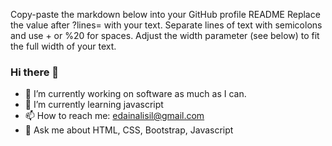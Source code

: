 Copy-paste the markdown below into your GitHub profile README
Replace the value after ?lines= with your text. Separate lines of text with semicolons and use + or %20 for spaces.
Adjust the width parameter (see below) to fit the full width of your text.


### Hi there 👋
- 🔭 I’m currently working on software as much as I can.
- 🌱 I’m currently learning javascript
- 📫 How to reach me: edainalisil@gmail.com
- 💬 Ask me about HTML, CSS, Bootstrap, Javascript




<!--
**Eda-Inal/Eda-Inal** is a ✨ _special_ ✨ repository because its `README.md` (this file) appears on your GitHub profile.

Here are some ideas to get you started:

- 🔭 I’m currently working on software as much as I can.
- 🌱 I’m currently learning css/bootstrap/javascript
- 📫 How to reach me: edainalisil@gmail.com

-->
